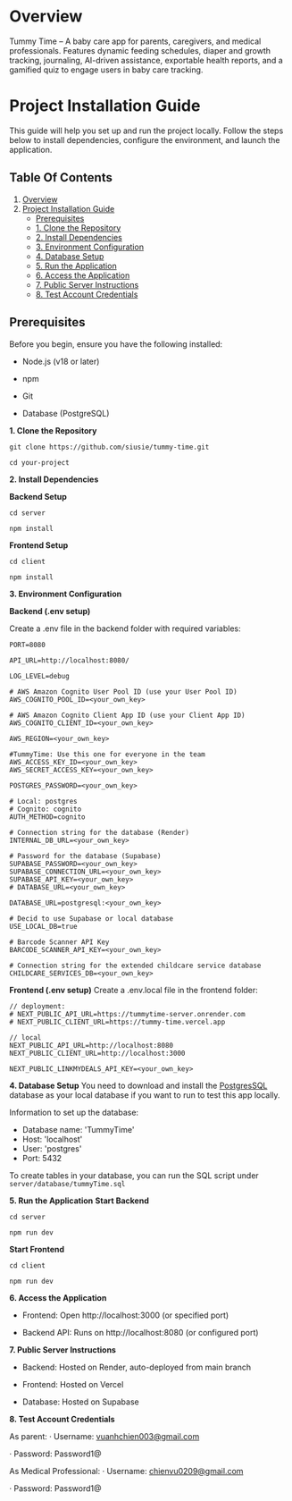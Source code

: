 # Overview

Tummy Time – A baby care app for parents, caregivers, and medical professionals. Features dynamic feeding schedules, diaper and growth tracking, journaling, AI-driven assistance, exportable health reports, and a gamified quiz to engage users in baby care tracking.

# Project Installation Guide

This guide will help you set up and run the project locally. Follow the steps below to install dependencies, configure the environment, and launch the application.

## Table Of Contents

1. [Overview](#overview)
2. [Project Installation Guide](#project-installation-guide)
   - [Prerequisites](#prerequisites)
   - [1. Clone the Repository](#1-clone-the-repository)
   - [2. Install Dependencies](#2-install-dependencies)
   - [3. Environment Configuration](#3-environment-configuration)
   - [4. Database Setup](#4-database-setup)
   - [5. Run the Application](#5-run-the-application)
   - [6. Access the Application](#6-access-the-application)
   - [7. Public Server Instructions](#7-public-server-instructions)
   - [8. Test Account Credentials](#8-test-account-credentials)

## Prerequisites

Before you begin, ensure you have the following installed:

- Node.js (v18 or later)

- npm

- Git

- Database (PostgreSQL)

**1. Clone the Repository**

```
git clone https://github.com/siusie/tummy-time.git

cd your-project
```

**2. Install Dependencies**

**Backend Setup**

```
cd server

npm install
```

**Frontend Setup**

```
cd client

npm install
```

**3. Environment Configuration**

**Backend (.env setup)**

Create a .env file in the backend folder with required variables:

```
PORT=8080

API_URL=http://localhost:8080/

LOG_LEVEL=debug

# AWS Amazon Cognito User Pool ID (use your User Pool ID)
AWS_COGNITO_POOL_ID=<your_own_key>

# AWS Amazon Cognito Client App ID (use your Client App ID)
AWS_COGNITO_CLIENT_ID=<your_own_key>

AWS_REGION=<your_own_key>

#TummyTime: Use this one for everyone in the team
AWS_ACCESS_KEY_ID=<your_own_key>
AWS_SECRET_ACCESS_KEY=<your_own_key>

POSTGRES_PASSWORD=<your_own_key>

# Local: postgres
# Cognito: cognito
AUTH_METHOD=cognito

# Connection string for the database (Render)
INTERNAL_DB_URL=<your_own_key>

# Password for the database (Supabase)
SUPABASE_PASSWORD=<your_own_key>
SUPABASE_CONNECTION_URL=<your_own_key>
SUPABASE_API_KEY=<your_own_key>
# DATABASE_URL=<your_own_key>

DATABASE_URL=postgresql:<your_own_key>

# Decid to use Supabase or local database
USE_LOCAL_DB=true

# Barcode Scanner API Key
BARCODE_SCANNER_API_KEY=<your_own_key>

# Connection string for the extended childcare service database
CHILDCARE_SERVICES_DB=<your_own_key>
```

**Frontend (.env setup)**
Create a .env.local file in the frontend folder:

```
// deployment:
# NEXT_PUBLIC_API_URL=https://tummytime-server.onrender.com
# NEXT_PUBLIC_CLIENT_URL=https://tummy-time.vercel.app

// local
NEXT_PUBLIC_API_URL=http://localhost:8080
NEXT_PUBLIC_CLIENT_URL=http://localhost:3000

NEXT_PUBLIC_LINKMYDEALS_API_KEY=<your_own_key>
```

**4. Database Setup**
You need to download and install the [PostgresSQL](https://www.postgresql.org/download/) database as your local database if you want to run to test this app locally.

Information to set up the database:

- Database name: 'TummyTime'
- Host: 'localhost'
- User: 'postgres'
- Port: 5432

To create tables in your database, you can run the SQL script under `server/database/tummyTime.sql`

**5. Run the Application**
**Start Backend**

```
cd server

npm run dev
```

**Start Frontend**

```
cd client

npm run dev
```

**6. Access the Application**

- Frontend: Open http://localhost:3000 (or specified port)

- Backend API: Runs on http://localhost:8080 (or configured port)

**7. Public Server Instructions**

- Backend: Hosted on Render, auto-deployed from main branch

- Frontend: Hosted on Vercel

- Database: Hosted on Supabase

**8. Test Account Credentials**

As parent:
· Username: vuanhchien003@gmail.com

· Password: Password1@

As Medical Professional:
· Username: chienvu0209@gmail.com

· Password: Password1@
